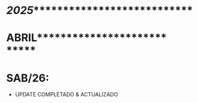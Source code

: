 # *********************************2025************************************************************
# ********************************ABRIL***********************************************************
# SAB/26:
- UPDATE COMPLETADO & ACTUALIZADO


